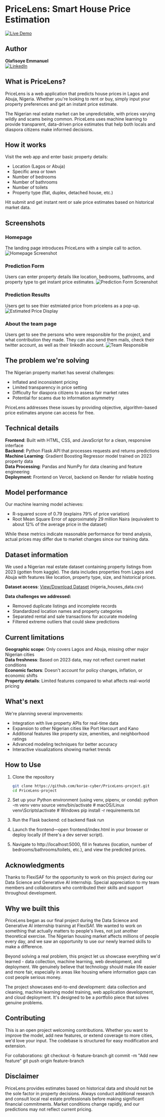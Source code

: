 # PriceLens: Smart House Price Estimation

[![Live Demo](https://img.shields.io/badge/Live%20Demo-Visit%20App-blue?style=for-the-badge)](https://price-lens-project.vercel.app/)

## Author

**Olafisoye Emmanuel**  
[![LinkedIn](https://img.shields.io/badge/LinkedIn-Connect-blue?style=flat&logo=linkedin)](https://www.linkedin.com/in/emmanuel-olafisoye/)

## What is PriceLens?

PriceLens is a web application that predicts house prices in Lagos and Abuja, Nigeria. Whether you're looking to rent or buy, simply input your property preferences and get an instant price estimate.

The Nigerian real estate market can be unpredictable, with prices varying wildly and scams being common. PriceLens uses machine learning to provide transparent, data-driven price estimates that help both locals and diaspora citizens make informed decisions.

## How it works

Visit the web app and enter basic property details:
- Location (Lagos or Abuja)
- Specific area or town
- Number of bedrooms
- Number of bathrooms
- Number of toilets
- Property type (flat, duplex, detached house, etc.)

Hit submit and get instant rent or sale price estimates based on historical market data.

## Screenshots

### Homepage
The landing page introduces PriceLens with a simple call to action.
![Homepage Screenshot](./screenshots/p1.png)

### Prediction Form
Users can enter property details like location, bedrooms, bathrooms, and property type to get instant price estimates.
![Prediction Form Screenshot](./screenshots/p2.png)

### Prediction Results
Users get to see thier estmiated price from pricelens as a pop-up.
![Estimated Price Display](./screenshots/p3.png)

### About the team page
Users get to see the persons who were responsible for the project, and what contribution they made. They can also send them mails, check their twitter account, as well as their linkedIn account. 
![Team Responsible](./screenshots/p4.png)  

## The problem we're solving

The Nigerian property market has several challenges:
- Inflated and inconsistent pricing
- Limited transparency in price setting
- Difficulty for diaspora citizens to assess fair market rates
- Potential for scams due to information asymmetry

PriceLens addresses these issues by providing objective, algorithm-based price estimates anyone can access for free.

## Technical details

**Frontend**: Built with HTML, CSS, and JavaScript for a clean, responsive interface  
**Backend**: Python Flask API that processes requests and returns predictions  
**Machine Learning**: Gradient Boosting Regressor model trained on 2023 property data  
**Data Processing**: Pandas and NumPy for data cleaning and feature engineering  
**Deployment**: Frontend on Vercel, backend on Render for reliable hosting  

## Model performance

Our machine learning model achieves:
- R-squared score of 0.79 (explains 79% of price variation)
- Root Mean Square Error of approximately 29 million Naira (equivalent to about 12% of the average price in the dataset)

While these metrics indicate reasonable performance for trend analysis, actual prices may differ due to market changes since our training data.

## Dataset information

We used a Nigerian real estate dataset containing property listings from 2023 (gotten from kaggle). The data includes properties from Lagos and Abuja with features like location, property type, size, and historical prices.

**Dataset access**: [View/Download Dataset](https://drive.google.com/file/d/18V9u1efQ8nftYJbVYSLHjYU_ZB1JsOh9/view?usp=sharing) (nigeria_houses_data.csv)

**Data challenges we addressed:**
- Removed duplicate listings and incomplete records
- Standardized location names and property categories
- Separated rental and sale transactions for accurate modeling
- Filtered extreme outliers that could skew predictions

## Current limitations

**Geographic scope**: Only covers Lagos and Abuja, missing other major Nigerian cities  
**Data freshness**: Based on 2023 data, may not reflect current market conditions  
**Economic factors**: Doesn't account for policy changes, inflation, or economic shifts  
**Property details**: Limited features compared to what affects real-world pricing  

## What's next

We're planning several improvements:
- Integration with live property APIs for real-time data
- Expansion to other Nigerian cities like Port Harcourt and Kano
- Additional features like property size, amenities, and neighborhood ratings
- Advanced modeling techniques for better accuracy
- Interactive visualizations showing market trends

## How to Use

1. Clone the repository  
    ```bash
   git clone https://github.com/korie-cyber/PriceLens-project.git
   cd PriceLens-project
    ```
2. Set up your Python environment (using venv, pipenv, or conda):
    python -m venv venv
    source venv/bin/activate  # macOS/Linux
    venv\Scripts\activate     # Windows
    pip install -r requirements.txt

3. Run the Flask backend:
    cd backend
    flask run

4. Launch the frontend—open frontend/index.html in your browser or deploy locally (if there's a dev server script).

5. Navigate to http://localhost:5000, fill in features (location, number of bedrooms/bathrooms/toilets, etc.), and view the predicted prices.


## Acknowledgments

Thanks to FlexiSAF for the opportunity to work on this project during our Data Science and Generative AI internship. Special appreciation to my team members and collaborators who contributed their skills and support throughout development.

## Why we built this

PriceLens began as our final project during the Data Science and Generative AI internship training at FlexiSAf. We wanted to work on something that actually matters to people's lives, not just another theoretical exercise. The Nigerian housing market affects millions of people every day, and we saw an opportunity to use our newly learned skills to make a difference.

Beyond solving a real problem, this project let us showcase everything we'd learned - data collection, machine learning, web development, and deployment. We genuinely believe that technology should make life easier and more fair, especially in areas like housing where information gaps can cost people serious money.

The project showcases end-to-end development: data collection and cleaning, machine learning model training, web application development, and cloud deployment. It's designed to be a portfolio piece that solves genuine problems.

## Contributing

This is an open project welcoming contributions. Whether you want to improve the model, add new features, or extend coverage to more cities, we'd love your input. The codebase is structured for easy modification and extension.

For collaborations: 
    git checkout -b feature-branch
    git commit -m "Add new feature"
    git push origin feature-branch


## Disclaimer

PriceLens provides estimates based on historical data and should not be the sole factor in property decisions. Always conduct additional research and consult local real estate professionals before making significant financial commitments. Market conditions change rapidly, and our predictions may not reflect current pricing.